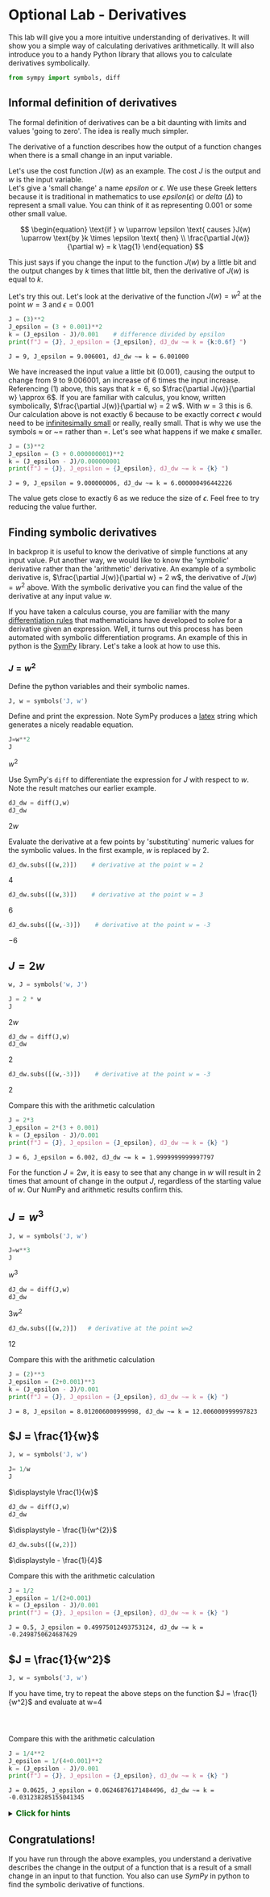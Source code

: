 # Optional Lab - Derivatives
This lab will give you a more intuitive understanding of derivatives. It will show you a simple way of calculating derivatives arithmetically. It will also introduce you to a handy Python library that allows you to calculate derivatives symbolically.


```python
from sympy import symbols, diff
```

## Informal definition of derivatives

The formal definition of derivatives can be a bit daunting with limits and values 'going to zero'. The idea is really much simpler. 

The derivative of a function describes how the output of a function changes when there is a small change in an input variable.

Let's use the cost function $J(w)$ as an example. The cost $J$ is the output and $w$ is the input variable.  
Let's give a 'small change' a name *epsilon* or $\epsilon$. We use these Greek letters because it is traditional in mathematics to use *epsilon*($\epsilon$) or *delta* ($\Delta$) to represent a small value. You can think of it as representing 0.001 or some other small value.  

$$
\begin{equation}
\text{if } w \uparrow \epsilon \text{ causes }J(w) \uparrow \text{by }k \times \epsilon \text{ then}  \\
\frac{\partial J(w)}{\partial w} = k \tag{1}
\end{equation}
$$

This just says if you change the input to the function $J(w)$ by a little bit and the output changes by $k$ times that little bit, then the derivative of $J(w)$ is equal to $k$.

Let's try this out.  Let's look at the derivative of the function $J(w) = w^2$ at the point $w=3$ and $\epsilon = 0.001$


```python
J = (3)**2
J_epsilon = (3 + 0.001)**2
k = (J_epsilon - J)/0.001    # difference divided by epsilon
print(f"J = {J}, J_epsilon = {J_epsilon}, dJ_dw ~= k = {k:0.6f} ")
```

    J = 9, J_epsilon = 9.006001, dJ_dw ~= k = 6.001000 


We have increased the input value a little bit (0.001), causing the output to change from 9 to 9.006001, an increase of 6 times the input increase. Referencing (1) above, this says that $k=6$, so $\frac{\partial J(w)}{\partial w} \approx 6$. If you are familiar with calculus, you know, written symbolically,  $\frac{\partial J(w)}{\partial w} = 2 w$. With $w=3$ this is 6. Our calculation above is not exactly 6 because to be exactly correct $\epsilon$ would need to be [infinitesimally small](https://www.dictionary.com/browse/infinitesimally) or really, really small. That is why we use the symbols $\approx$ or ~= rather than =. Let's see what happens if we make $\epsilon$ smaller.


```python
J = (3)**2
J_epsilon = (3 + 0.000000001)**2
k = (J_epsilon - J)/0.000000001
print(f"J = {J}, J_epsilon = {J_epsilon}, dJ_dw ~= k = {k} ")
```

    J = 9, J_epsilon = 9.000000006, dJ_dw ~= k = 6.000000496442226 


The value gets close to exactly 6 as we reduce the size of $\epsilon$. Feel free to try reducing the value further.

## Finding symbolic derivatives
In backprop it is useful to know the derivative of simple functions at any input value. Put another way, we would like to know the 'symbolic' derivative rather than the 'arithmetic' derivative. An example of a symbolic derivative is,  $\frac{\partial J(w)}{\partial w} = 2 w$, the derivative of $J(w) = w^2$ above.  With the symbolic derivative you can find the value of the derivative at any input value $w$.  

If you have taken a calculus course, you are familiar with the many [differentiation rules](https://en.wikipedia.org/wiki/Differentiation_rules#Power_laws,_polynomials,_quotients,_and_reciprocals) that mathematicians have developed to solve for a derivative given an expression. Well, it turns out this process has been automated with symbolic differentiation programs. An example of this in python is the [SymPy](https://www.sympy.org/en/index.html) library. Let's take a look at how to use this.

### $J = w^2$
Define the python variables and their symbolic names.


```python
J, w = symbols('J, w')
```

Define and print the expression. Note SymPy produces a [latex](https://en.wikibooks.org/wiki/LaTeX/Mathematics) string which generates a nicely readable equation.


```python
J=w**2
J
```




$\displaystyle w^{2}$



Use SymPy's `diff` to differentiate the expression for $J$ with respect to $w$. Note the result matches our earlier example.


```python
dJ_dw = diff(J,w)
dJ_dw
```




$\displaystyle 2 w$



Evaluate the derivative at a few points by 'substituting' numeric values for the symbolic values. In the first example, $w$ is replaced by $2$.


```python
dJ_dw.subs([(w,2)])    # derivative at the point w = 2
```




$\displaystyle 4$




```python
dJ_dw.subs([(w,3)])    # derivative at the point w = 3
```




$\displaystyle 6$




```python
dJ_dw.subs([(w,-3)])    # derivative at the point w = -3
```




$\displaystyle -6$



## $J = 2w$


```python
w, J = symbols('w, J')
```


```python
J = 2 * w
J
```




$\displaystyle 2 w$




```python
dJ_dw = diff(J,w)
dJ_dw
```




$\displaystyle 2$




```python
dJ_dw.subs([(w,-3)])    # derivative at the point w = -3
```




$\displaystyle 2$



Compare this with the arithmetic calculation


```python
J = 2*3
J_epsilon = 2*(3 + 0.001)
k = (J_epsilon - J)/0.001
print(f"J = {J}, J_epsilon = {J_epsilon}, dJ_dw ~= k = {k} ")
```

    J = 6, J_epsilon = 6.002, dJ_dw ~= k = 1.9999999999997797 


For the function $J=2w$, it is easy to see that any change in $w$ will result in 2 times that amount of change in the output $J$, regardless of the starting value of $w$. Our NumPy and arithmetic results confirm this. 

## $J = w^3$


```python
J, w = symbols('J, w')
```


```python
J=w**3
J
```




$\displaystyle w^{3}$




```python
dJ_dw = diff(J,w)
dJ_dw
```




$\displaystyle 3 w^{2}$




```python
dJ_dw.subs([(w,2)])   # derivative at the point w=2
```




$\displaystyle 12$



Compare this with the arithmetic calculation


```python
J = (2)**3
J_epsilon = (2+0.001)**3
k = (J_epsilon - J)/0.001
print(f"J = {J}, J_epsilon = {J_epsilon}, dJ_dw ~= k = {k} ")
```

    J = 8, J_epsilon = 8.012006000999998, dJ_dw ~= k = 12.006000999997823 


## $J = \frac{1}{w}$


```python
J, w = symbols('J, w')
```


```python
J= 1/w
J
```




$\displaystyle \frac{1}{w}$




```python
dJ_dw = diff(J,w)
dJ_dw
```




$\displaystyle - \frac{1}{w^{2}}$




```python
dJ_dw.subs([(w,2)])
```




$\displaystyle - \frac{1}{4}$



Compare this with the arithmetic calculation


```python
J = 1/2
J_epsilon = 1/(2+0.001)
k = (J_epsilon - J)/0.001
print(f"J = {J}, J_epsilon = {J_epsilon}, dJ_dw ~= k = {k} ")
```

    J = 0.5, J_epsilon = 0.49975012493753124, dJ_dw ~= k = -0.2498750624687629 


## $J = \frac{1}{w^2}$


```python
J, w = symbols('J, w')
```

If you have time, try to repeat the above steps on the function  $J = \frac{1}{w^2}$ and evaluate at w=4


```python

```


```python

```


```python

```

Compare this with the arithmetic calculation


```python
J = 1/4**2
J_epsilon = 1/(4+0.001)**2
k = (J_epsilon - J)/0.001
print(f"J = {J}, J_epsilon = {J_epsilon}, dJ_dw ~= k = {k} ")
```

    J = 0.0625, J_epsilon = 0.06246876171484496, dJ_dw ~= k = -0.031238285155041345 


<details>
  <summary><font size="3" color="darkgreen"><b>Click for hints</b></font></summary>
    
```python 
J= 1/w**2
dJ_dw = diff(J,w)
dJ_dw.subs([(w,4)])
```
  

</details>

    


## Congratulations!
If you have run through the above examples, you understand a derivative describes the change in the output of a function that is a result of a small change in an input to that function. You also can use *SymPy* in python to find the symbolic derivative of functions.
